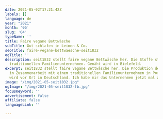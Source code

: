 ```yaml
---
date: 2021-05-02T17:21:42Z
labels: []
language: de
year: "2021"
month: '05'
slug: '04'
typeName: ''
title: Faire vegane Bettwäsche
subTitle: Gut schlafen in Leinen & Co.
seoTitle: faire-vegane-bettwaesche-seit1832
ogTitle: ''
description: seit1832 stellt faire vegane Bettwäsche her. Die Stoffe stammen aus einem
  traditionellen Familienunternehmen. Genäht wird in Bielefeld.
excerpt: seit1832 stellt faire vegane Bettwäsche her. Die Produktion der Stoffe erfolgt
  in Zusammenarbeit mit einem traditionellen Familienunternehmen in Portugal. Genäht
  wird vor Ort in Deutschland. Ich habe mir das Unternehmen jetzt mal angeschaut.
image: "/img/2021-05-seit1832.jpg"
ogImage: "/img/2021-05-seit1832-fb.jpg"
focusKeyword: ''
advertisement: false
affiliate: false
languageLink: ''

---
```

